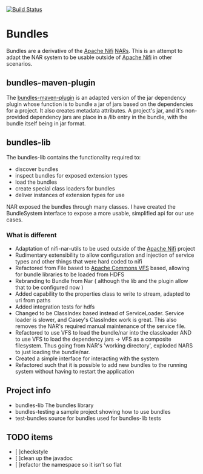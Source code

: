 <!--
/*
 * Copyright 2018 bundles authors
 * All rights reserved.
 * Licensed under the Apache License, Version 2.0 (the "License");
 * you may not use this file except in compliance with the License.
 * You may obtain a copy of the License at
 *
 *       http://www.apache.org/licenses/LICENSE-2.0
 *
 * Unless required by applicable law or agreed to in writing, software
 * distributed under the License is distributed on an "AS IS" BASIS,
 * WITHOUT WARRANTIES OR CONDITIONS OF ANY KIND, either express or implied.
 * See the License for the specific language governing permissions and
 * limitations under the License.
 */
 -->
 
[![Build Status](https://travis-ci.org/palindromicity/bundles.svg?branch=master)](https://travis-ci.org/palindromicity/bundles)

# Bundles

Bundles are a derivative of the [Apache Nifi](https://nifi.apache.org) [NARs](https://nifi.apache.org/developer-guide.html).
This is an attempt to adapt the NAR system to be usable outside of [Apache Nifi](https://nifi.apache.org) in other scenarios.

## bundles-maven-plugin
The [bundles-maven-plugin](https://github.com/palindromicity/bundles-maven) is an adapted version of the jar dependency plugin whose function is to bundle a jar of jars based on the dependencies for a project.  It also creates metadata attributes.
A project's jar, and it's non-provided dependency jars are place in a /lib entry in the bundle, with the bundle itself being in jar format.

## bundles-lib 
The bundles-lib contains the functionality required to:
- discover bundles
- inspect bundles for exposed extension types
- load the bundles
- create special class loaders for bundles
- deliver instances of extension types for use

NAR exposed the bundles through many classes.  I have created the BundleSystem interface to expose a more usable, simplified api for our use cases.

### What is different 
- Adaptation of nifi-nar-utils to be used outside of the [Apache Nifi](https://nifi.apache.org) project
- Rudimentary extensibility to allow configuration and injection of service types and other things that were hard coded to nifi
- Refactored from File based to [Apache Commons VFS](https://commons.apache.org/proper/commons-vfs/) based, allowing for bundle libraries to be loaded from HDFS
- Rebranding to Bundle from Nar ( although the lib and the plugin allow that to be configured now )
- Added capability to the properties class to write to stream, adapted to uri from paths
- Added integration tests for hdfs
- Changed to be ClassIndex based instead of ServiceLoader. Service loader is slower, and Casey's ClassIndex work is great. This also removes the NAR's required manual maintenance of the service file.
- Refactored to use VFS to load the bundle/nar into the classloader AND to use VFS to load the dependency jars -> VFS as a composite filesystem. Thus going from NAR's 'working directory', exploded NARS to just loading the bundle/nar.
- Created a simple interface for interacting with the system
- Refactored such that it is possible to add new bundles to the running system without having to restart the application


## Project info

- bundles-lib The bundles library
- bundles-testing a sample project showing how to use bundles
- test-bundles source for bundles used for bundles-lib tests


## TODO items

- [ ]checkstyle
- [ ]clean up the javadoc
- [ ]refactor the namespace so it isn't so flat
